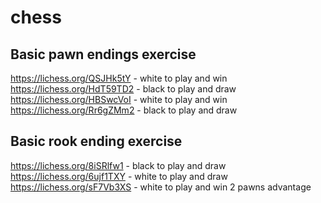 # chess

## Basic pawn endings exercise
https://lichess.org/QSJHk5tY  - white to play and win  
https://lichess.org/HdT59TD2  - black to play and draw  
https://lichess.org/HBSwcVoI  - white to play and win  
https://lichess.org/Rr6gZMm2  - black to play and draw  

## Basic rook ending exercise  
https://lichess.org/8iSRlfw1 - black to play and draw  
https://lichess.org/6ujf1TXY - white to play and draw  
https://lichess.org/sF7Vb3XS - white to play and win 2 pawns advantage  

